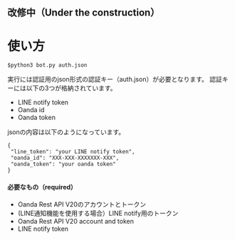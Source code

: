 ## 改修中（Under the construction）

# 使い方
```
$python3 bot.py auth.json
```
実行には認証用のjson形式の認証キー（auth.json）が必要となります。
認証キーには以下の3つが格納されています。
- LINE notify token
- Oanda id
- Oanda token

jsonの内容は以下のようになっています。
```
{
 "line_token": "your LINE notify token", 
 "oanda_id": "XXX-XXX-XXXXXXX-XXX",
 "oanda_token": "your oanda token"
}
```


#### 必要なもの（required）
- Oanda Rest API V20のアカウントとトークン
- (LINE通知機能を使用する場合）LINE notify用のトークン
- Oanda Rest API V20 account and token
- LINE notify token
